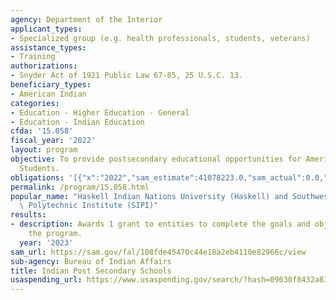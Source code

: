 ```yaml
---
agency: Department of the Interior
applicant_types:
- Specialized group (e.g. health professionals, students, veterans)
assistance_types:
- Training
authorizations:
- Snyder Act of 1921 Public Law 67-85, 25 U.S.C. 13.
beneficiary_types:
- American Indian
categories:
- Education - Higher Education - General
- Education - Indian Education
cfda: '15.058'
fiscal_year: '2022'
layout: program
objective: To provide postsecondary educational opportunities for American Indian
  Students.
obligations: '[{"x":"2022","sam_estimate":41078223.0,"sam_actual":0.0,"usa_spending_actual":5878688.0},{"x":"2023","sam_estimate":3822000.0,"sam_actual":0.0,"usa_spending_actual":3822000.0},{"x":"2024","sam_estimate":4000000.0,"sam_actual":0.0,"usa_spending_actual":0.0}]'
permalink: /program/15.058.html
popular_name: "Haskell Indian Nations University (Haskell) and Southwestern\r\nIndian\
  \ Polytechnic Institute (SIPI)"
results:
- description: Awards 1 grant to entities to complete the goals and objectives of
    the program.
  year: '2023'
sam_url: https://sam.gov/fal/108fde45470c44e18a2eb4110e82966c/view
sub-agency: Bureau of Indian Affairs
title: Indian Post Secondary Schools
usaspending_url: https://www.usaspending.gov/search/?hash=09030f8432a8337bb15d7c098e5ea11f
---
```

